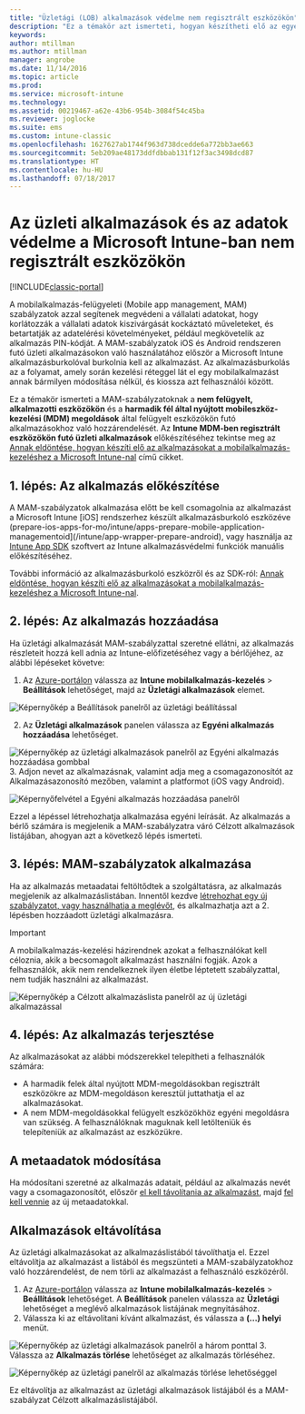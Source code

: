 ```yaml
---
title: "Üzletági (LOB) alkalmazások védelme nem regisztrált eszközökön"
description: "Ez a témakör azt ismerteti, hogyan készítheti elő az egyéni üzletági alkalmazásait arra, hogy alkalmazhassa az adatveszteség megakadályozását segítő mobilalkalmazás-kezelési szabályzatokat."
keywords: 
author: mtillman
ms.author: mtillman
manager: angrobe
ms.date: 11/14/2016
ms.topic: article
ms.prod: 
ms.service: microsoft-intune
ms.technology: 
ms.assetid: 00219467-a62e-43b6-954b-3084f54c45ba
ms.reviewer: joglocke
ms.suite: ems
ms.custom: intune-classic
ms.openlocfilehash: 1627627ab1744f963d738dcedde6a772bb3ae663
ms.sourcegitcommit: 5eb209ae48173ddfdbbab131f12f3ac3498dcd87
ms.translationtype: HT
ms.contentlocale: hu-HU
ms.lasthandoff: 07/18/2017
---
```

# <a name="protect-line-of-business-apps-and-data-on-devices-that-are-not-enrolled-in-microsoft-intune"></a>Az üzleti alkalmazások és az adatok védelme a Microsoft Intune-ban nem regisztrált eszközökön

[!INCLUDE[classic-portal](../includes/classic-portal.md)]

A mobilalkalmazás-felügyeleti (Mobile app management, MAM) szabályzatok azzal segítenek megvédeni a vállalati adatokat, hogy korlátozzák a vállalati adatok kiszivárgását kockáztató műveleteket, és betartatják az adatelérési követelményeket, például megkövetelik az alkalmazás PIN-kódját. A MAM-szabályzatok iOS és Android rendszeren futó üzleti alkalmazásokon való használatához először a Microsoft Intune alkalmazásburkolóval burkolnia kell az alkalmazást. Az alkalmazásburkolás az a folyamat, amely során kezelési réteggel lát el egy mobilalkalmazást annak bármilyen módosítása nélkül, és kiossza azt felhasználói között.  

Ez a témakör ismerteti a MAM-szabályzatoknak a **nem felügyelt, alkalmazotti eszközökön** és a **harmadik fél által nyújtott mobileszköz-kezelési (MDM) megoldások** által felügyelt eszközökön futó alkalmazásokhoz való hozzárendelését.  Az **Intune MDM-ben regisztrált eszközökön futó üzleti alkalmazások** előkészítéséhez tekintse meg az [Annak eldöntése, hogyan készíti elő az alkalmazásokat a mobilalkalmazás-kezeléshez a Microsoft Intune-nal](/intune/apps-prepare-mobile-application-management) című cikket.


##  <a name="step-1-prepare-the-app"></a>1. lépés: Az alkalmazás előkészítése

A MAM-szabályzatok alkalmazása előtt be kell csomagolnia az alkalmazást a Microsoft Intune [iOS] rendszerhez készült alkalmazásburkoló eszközéve (prepare-ios-apps-for-mo/intune/apps-prepare-mobile-application-managementoid](/intune/app-wrapper-prepare-android), vagy használja az [Intune App SDK](/intune/app-sdk) szoftvert az Intune alkalmazásvédelmi funkciók manuális előkészítéséhez.

További információ az alkalmazásburkoló eszközről és az SDK-ról: [Annak eldöntése, hogyan készíti elő az alkalmazásokat a mobilalkalmazás-kezeléshez a Microsoft Intune-nal](/intune/apps-prepare-mobile-application-management).

## <a name="step-2-add-the-app"></a>2. lépés: Az alkalmazás hozzáadása

Ha üzletági alkalmazását MAM-szabályzattal szeretné ellátni, az alkalmazás részleteit hozzá kell adnia az Intune-előfizetéséhez vagy a bérlőjéhez, az alábbi lépéseket követve:

1. Az [Azure-portálon](https://portal.azure.com/) válassza az **Intune mobilalkalmazás-kezelés** > **Beállítások** lehetőséget, majd az **Üzletági alkalmazások** elemet.

  ![Képernyőkép a Beállítások panelről az üzletági beállítással](../media/mam-azure-portal-lob-on-settings.png)

2. Az **Üzletági alkalmazások** panelen válassza az **Egyéni alkalmazás hozzáadása** lehetőséget.

  ![Képernyőkép az üzletági alkalmazások panelről az Egyéni alkalmazás hozzáadása gombbal](../media/mam-azure-portal-add-lob-app-action.png)
3.  Adjon nevet az alkalmazásnak, valamint adja meg a csomagazonosítót az Alkalmazásazonosító mezőben, valamint a platformot (iOS vagy Android).

  ![Képernyőfelvétel a Egyéni alkalmazás hozzáadása panelről](../media/mam-azure-portal-add-app-details.png)

  Ezzel a lépéssel létrehozhatja alkalmazása egyéni leírását. Az alkalmazás a bérlő számára is megjelenik a MAM-szabályzatra váró Célzott alkalmazások listájában, ahogyan azt a következő lépés ismerteti.

## <a name="step-3-apply-mam-policies"></a>3. lépés: MAM-szabályzatok alkalmazása
Ha az alkalmazás metaadatai feltöltődtek a szolgáltatásra, az alkalmazás megjelenik az alkalmazáslistában. Innentől kezdve [létrehozhat egy új szabályzatot, vagy használhatja a meglévőt](create-and-deploy-mobile-app-management-policies-with-microsoft-intune.md), és alkalmazhatja azt a 2. lépésben hozzáadott üzletági alkalmazásra.

>[!IMPORTANT]
>A mobilalkalmazás-kezelési házirendnek azokat a felhasználókat kell céloznia, akik a becsomagolt alkalmazást használni fogják.  Azok a felhasználók, akik nem rendelkeznek ilyen életbe léptetett szabályzattal, nem tudják használni az alkalmazást.


  ![Képernyőkép a Célzott alkalmazáslista panelről az új üzletági alkalmazással](../media/mam-azure-portal-lob-on-targeted-app-list.png)
## <a name="step-4-distribute-the-app"></a>4. lépés: Az alkalmazás terjesztése
Az alkalmazásokat az alábbi módszerekkel telepítheti a felhasználók számára:
* A harmadik felek által nyújtott MDM-megoldásokban regisztrált eszközökre az MDM-megoldáson keresztül juttathatja el az alkalmazásokat.
* A nem MDM-megoldásokkal felügyelt eszközökhöz egyéni megoldásra van szükség. A felhasználóknak maguknak kell letölteniük és telepíteniük az alkalmazást az eszközükre.

## <a name="change-the-metadata"></a>A metaadatok módosítása
Ha módosítani szeretné az alkalmazás adatait, például az alkalmazás nevét vagy a csomagazonosítót, először [el kell távolítania az alkalmazást](#remove-apps), majd [fel kell vennie](#step-2-add-the-app) az új metaadatokkal.

##  <a name="remove-apps"></a>Alkalmazások eltávolítása
Az üzletági alkalmazásokat az alkalmazáslistából távolíthatja el. Ezzel eltávolítja az alkalmazást a listából és megszünteti a MAM-szabályzatokhoz való hozzárendelést, de nem törli az alkalmazást a felhasználó eszközéről.  

1.  Az [Azure-portálon](https://portal.azure.com/) válassza az **Intune mobilalkalmazás-kezelés** > **Beállítások** lehetőséget. A **Beállítások** panelen válassza az **Üzletági** lehetőséget a meglévő alkalmazások listájának megnyitásához.  
2.  Válassza ki az eltávolítani kívánt alkalmazást, és válassza a **(...) helyi** menüt.

  ![Képernyőkép az üzletági alkalmazások panelről a három ponttal](../media/mam-azure-portal-lob-context-menu.png)
3.  Válassza az **Alkalmazás törlése** lehetőséget az alkalmazás törléséhez.

  ![Képernyőkép az üzletági panelről az alkalmazás törlése lehetőséggel](../media/mam-azure-portal-delete-app.png)

  Ez eltávolítja az alkalmazást az üzletági alkalmazások listájából és a MAM-szabályzat Célzott alkalmazáslistájából.
